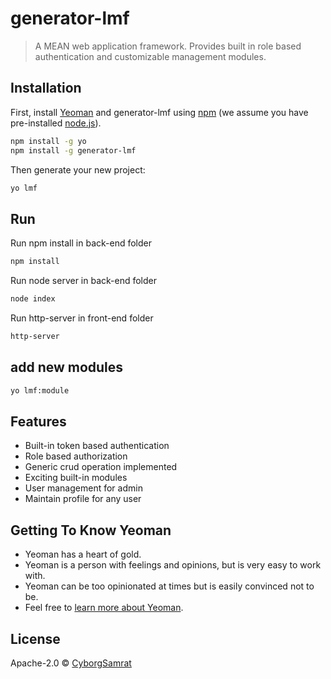 # generator-lmf 
> A MEAN web application framework. Provides built in role based authentication and customizable management modules.

## Installation

First, install [Yeoman](http://yeoman.io) and generator-lmf using [npm](https://www.npmjs.com/) (we assume you have pre-installed [node.js](https://nodejs.org/)).

```bash
npm install -g yo
npm install -g generator-lmf
```

Then generate your new project:

```bash
yo lmf
```
## Run

Run npm install in back-end folder
```bash
npm install
```

Run node server in back-end folder
```bash
node index
```

Run http-server in front-end folder
```bash
http-server
```

## add new modules
```bash
yo lmf:module
```

## Features

 * Built-in token based authentication
 * Role based authorization 
 * Generic crud operation implemented
 * Exciting built-in modules
 * User management for admin
 * Maintain profile for any user

## Getting To Know Yeoman

 * Yeoman has a heart of gold.
 * Yeoman is a person with feelings and opinions, but is very easy to work with.
 * Yeoman can be too opinionated at times but is easily convinced not to be.
 * Feel free to [learn more about Yeoman](http://yeoman.io/).

## License

Apache-2.0 © [CyborgSamrat]()


[npm-image]: https://badge.fury.io/js/generator-lmf.svg
[npm-url]: https://npmjs.org/package/generator-lmf
[travis-image]: https://travis-ci.org/CyborgSamrat/generator-lmf.svg?branch=master
[travis-url]: https://travis-ci.org/CyborgSamrat/generator-lmf
[daviddm-image]: https://david-dm.org/CyborgSamrat/generator-lmf.svg?theme=shields.io
[daviddm-url]: https://david-dm.org/CyborgSamrat/generator-lmf
[coveralls-image]: https://coveralls.io/repos/CyborgSamrat/generator-lmf/badge.svg
[coveralls-url]: https://coveralls.io/r/CyborgSamrat/generator-lmf
